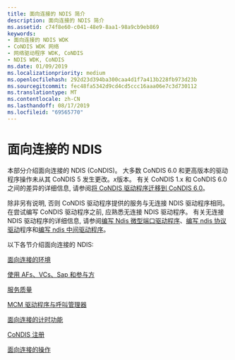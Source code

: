 ```yaml
---
title: 面向连接的 NDIS 简介
description: 面向连接的 NDIS 简介
ms.assetid: c74f8e60-c041-48e9-8aa1-98a9cb9eb869
keywords:
- 面向连接的 NDIS WDK
- CoNDIS WDK 网络
- 网络驱动程序 WDK, CoNDIS
- NDIS WDK, CoNDIS
ms.date: 01/09/2019
ms.localizationpriority: medium
ms.openlocfilehash: 292d23d394ba300caa4d1f7a413b228fb973d23b
ms.sourcegitcommit: fec48fa5342d9cd4cd5ccc16aaa06e7c3d730112
ms.translationtype: MT
ms.contentlocale: zh-CN
ms.lasthandoff: 08/17/2019
ms.locfileid: "69565770"
---
```

# <a name="connection-oriented-ndis"></a>面向连接的 NDIS

本部分介绍面向连接的 NDIS (CoNDIS)。 大多数 CoNDIS 6.0 和更高版本的驱动程序操作未从其 CoNDIS 5 发生更改。*x*版本。 有关 CoNDIS 1.x 和 CoNDIS 6.0 之间的差异的详细信息, 请参阅[将 CoNDIS 驱动程序迁移到 CoNDIS 6.0](https://docs.microsoft.com/previous-versions/windows/hardware/network/porting-a-condis-5-x-driver-to-condis-6-0)。

除非另有说明, 否则 CoNDIS 驱动程序提供的服务与无连接 NDIS 驱动程序相同。 在尝试编写 CoNDIS 驱动程序之前, 应熟悉无连接 NDIS 驱动程序。 有关无连接 NDIS 驱动程序的详细信息, 请参阅[编写 Ndis 微型端口驱动程序](writing-ndis-miniport-drivers.md)、[编写 ndis 协议驱动](writing-ndis-protocol-drivers.md)程序和[编写 ndis 中间驱动程序](writing-ndis-intermediate-drivers.md)。

以下各节介绍面向连接的 NDIS:

[面向连接的环境](connection-oriented-environment.md)

[使用 AFs、VCs、Sap 和参与方](using-afs--vcs--saps--and-parties.md)

[服务质量](quality-of-service.md)

[MCM 驱动程序与呼叫管理器](mcm-drivers-vs--call-managers.md)

[面向连接的计时功能](connection-oriented-timing-features.md)

[CoNDIS 注册](condis-registration.md)

[面向连接的操作](connection-oriented-operations.md)

 

 





